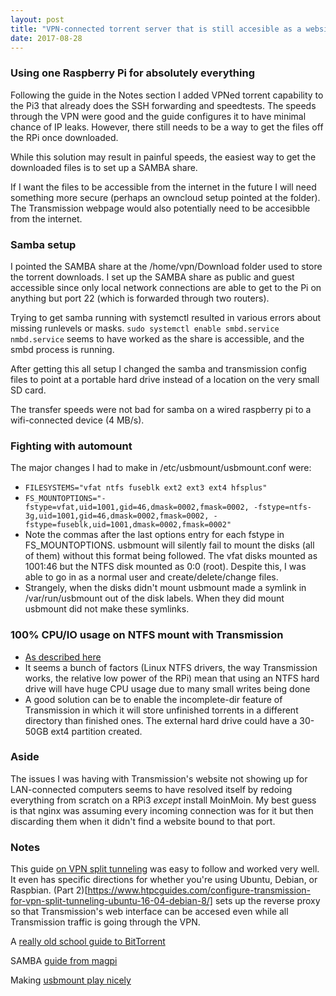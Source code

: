 ```yaml
---
layout: post
title: "VPN-connected torrent server that is still accesible as a website or by SSH with local file sharing"
date: 2017-08-28
---
```

### Using one Raspberry Pi for absolutely everything
Following the guide in the Notes section I added VPNed torrent capability to the Pi3 that already does the SSH forwarding and speedtests.
The speeds through the VPN were good and the guide configures it to have minimal chance of IP leaks. However, there still needs to be a way to get the files off the RPi once downloaded.

While this solution may result in painful speeds, the easiest way to get the downloaded files is to set up a SAMBA share.

If I want the files to be accessible from the internet in the future I will need something more secure (perhaps an owncloud setup pointed at the folder). The Transmission webpage would also potentially need to be accesibble from the internet.

### Samba setup
I pointed the SAMBA share at the /home/vpn/Download folder used to store the torrent downloads. I set up the SAMBA share as public and guest accessible since only local network connections are able to get to the Pi on anything but port 22 (which is forwarded through two routers).

Trying to get samba running with systemctl resulted in various errors about missing runlevels or masks. `sudo systemctl enable smbd.service nmbd.service` seems to have worked as the share is accessible, and the smbd process is running.

After getting this all setup I changed the samba and transmission config files to point at a portable hard drive instead of a location on the very small SD card. 

The transfer speeds were not bad for samba on a wired raspberry pi to a wifi-connected device (4 MB/s).

### Fighting with automount
The major changes I had to make in /etc/usbmount/usbmount.conf were:
- `FILESYSTEMS="vfat ntfs fuseblk ext2 ext3 ext4 hfsplus"`
- `FS_MOUNTOPTIONS="-fstype=vfat,uid=1001,gid=46,dmask=0002,fmask=0002, -fstype=ntfs-3g,uid=1001,gid=46,dmask=0002,fmask=0002, -fstype=fuseblk,uid=1001,dmask=0002,fmask=0002"`
- Note the commas after the last options entry for each fstype in FS_MOUNTOPTIONS. usbmount will silently fail to mount the disks (all of them) without this format being followed. The vfat disks mounted as 1001:46 but the NTFS disk mounted as 0:0 (root). Despite this, I was able to go in as a normal user and create/delete/change files.
- Strangely, when the disks didn't mount usbmount made a symlink in /var/run/usbmount out of the disk labels. When they did mount usbmount did not make these symlinks.

### 100% CPU/IO usage on NTFS mount with Transmission
- [As described here](https://raspberrypi.stackexchange.com/questions/38437/mount-ntfs-using-99-of-my-cpu-with-transmission)
- It seems a bunch of factors (Linux NTFS drivers, the way Transmission works, the relative low power of the RPi) mean that using an NTFS hard drive will have huge CPU usage due to many small writes being done
- A good solution can be to enable the incomplete-dir feature of Transmission in which it will store unfinished torrents in a different directory than finished ones. The external hard drive could have a 30-50GB ext4 partition created.

### Aside
The issues I was having with Transmission's website not showing up for LAN-connected computers seems to have resolved itself by redoing everything from scratch on a RPi3 _except_ install MoinMoin. My best guess is that nginx was assuming every incoming connection was for it but then discarding them when it didn't find a website bound to that port.

### Notes
This guide [on VPN split tunneling](https://www.htpcguides.com/force-torrent-traffic-vpn-split-tunnel-debian-8-ubuntu-16-04/ "VPN Split Tunnel") was easy to follow and worked very well. It even has specific directions for whether you're using Ubuntu, Debian, or Raspbian. (Part 2)[https://www.htpcguides.com/configure-transmission-for-vpn-split-tunneling-ubuntu-16-04-debian-8/] sets up the reverse proxy so that Transmission's web interface can be accesed even while all Transmission traffic is going through the VPN.

A [really old school guide to BitTorrent](http://lifehacker.com/285489/a-beginners-guide-to-bittorrent)

SAMBA [guide from magpi](https://www.raspberrypi.org/magpi/samba-file-server/)

Making [usbmount play nicely](https://raspberrypi.stackexchange.com/questions/41959/automount-various-usb-stick-file-systems-on-jessie-lite)

